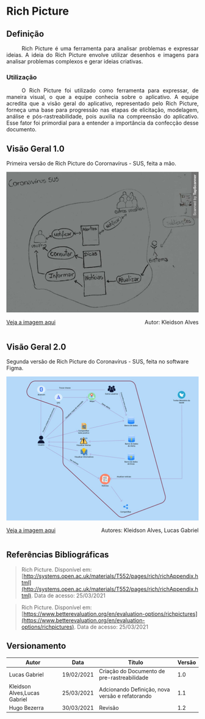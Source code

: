 # Rich Picture
## Definição

<div style="text-indent: 40px; text-align: justify"> 
Rich Picture é uma ferramenta para analisar problemas e expressar ideias. A ideia do Rich Picture envolve utilizar desenhos e imagens para analisar problemas complexos e gerar ideias criativas. 
</div>

### Utilização

<div style="text-indent: 40px; text-align: justify"> 
O Rich Picture foi utilizado como ferramenta para expressar, de maneira visual, o que a equipe conhecia sobre o aplicativo. A equipe acredita que a visão geral do aplicativo, representado pelo Rich Picture, forneça uma base para progressão nas etapas de elicitação, modelagem, análise e pós-rastreabilidade, pois auxilia na compreensão do aplicativo. Esse fator foi primordial para a entender a importância da confecção desse documento.
</div>

## Visão Geral 1.0

Primeira versão de Rich Picture do Corornavírus - SUS, feita a mão.

<div align="center">
  <img src="https://raw.githubusercontent.com/Requisitos-de-Software/2020.2-Coronavirus-SUS/devel/docs/assets/richPicture/richPictureDigitalizado1.0.jpg">
</div>
<div style="display: flex; flex-direction:row; justify-content: space-between;">

[Veja a imagem aqui]("https://drive.google.com/file/d/1P_qXq7YsOilnzcbsbET0lpVYAMk40uPM/view?usp=sharing")

Autor: Kleidson Alves
</div>




## Visão Geral 2.0
Segunda versão de Rich Picture do Coronavírus - SUS, feita no software Figma.
<div align="center">
  <img src="https://raw.githubusercontent.com/Requisitos-de-Software/2020.2-Coronavirus-SUS/devel/docs/assets/richPicture/richPicture2.0.jpg">
</div>

<div style="display: flex; flex-direction:row; justify-content: space-between;">

[Veja a imagem aqui]("https://drive.google.com/file/d/1CYlfLKlDlo51xq0_zlys2iAdY13pNNHn/view?usp=sharing")


Autores: Kleidson Alves, Lucas Gabriel
</div>




## Referências Bibliográficas
> Rich Picture. Disponível em: [http://systems.open.ac.uk/materials/T552/pages/rich/richAppendix.html](http://systems.open.ac.uk/materials/T552/pages/rich/richAppendix.html). Data de acesso: 25/03/2021

> Rich Picture. Disponível em: [https://www.betterevaluation.org/en/evaluation-options/richpictures](https://www.betterevaluation.org/en/evaluation-options/richpictures). Data de acesso: 25/03/2021

## Versionamento

| Autor | Data | Título | Versão |
|--|--|--|--|
| Lucas Gabriel | 19/02/2021 | Criação do Documento de pre-rastreabilidade | 1.0 |
| Kleidson Alves,Lucas Gabriel | 25/03/2021 | Adcionando Definição, nova versão e refatorando| 1.1 |
| Hugo Bezerra | 30/03/2021 | Revisão| 1.2 |